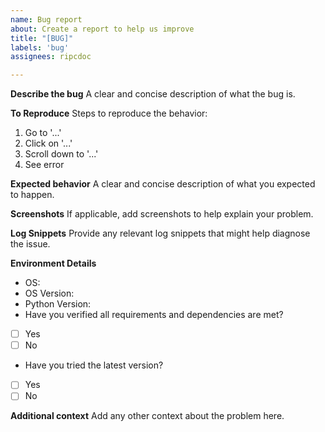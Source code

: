 ```yaml
---
name: Bug report
about: Create a report to help us improve
title: "[BUG]"
labels: 'bug'
assignees: ripcdoc

---
```


**Describe the bug**
A clear and concise description of what the bug is.

**To Reproduce**
Steps to reproduce the behavior:
1. Go to '...'
2. Click on '...'
3. Scroll down to '...'
4. See error

**Expected behavior**
A clear and concise description of what you expected to happen.

**Screenshots**
If applicable, add screenshots to help explain your problem.

**Log Snippets**
Provide any relevant log snippets that might help diagnose the issue.

**Environment Details**
 - OS: 
 - OS Version: 
 - Python Version: 
 - Have you verified all requirements and dependencies are met?
  - [ ] Yes
  - [ ] No
 - Have you tried the latest version?
  - [ ] Yes
  - [ ] No

**Additional context**
Add any other context about the problem here.
